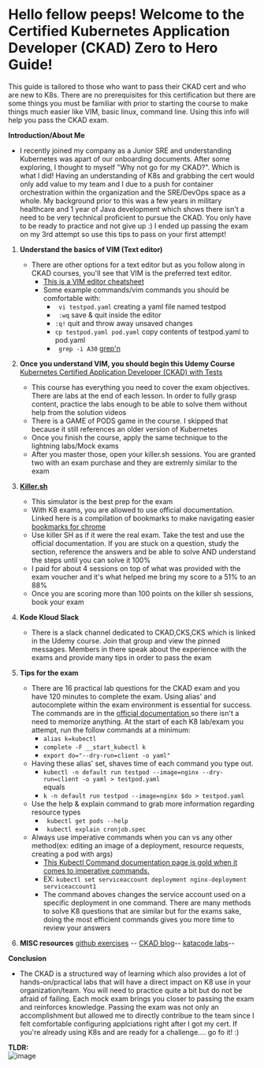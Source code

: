 # Hello fellow peeps! Welcome to the Certified Kubernetes Application Developer (CKAD) Zero to Hero Guide!
This guide is tailored to those who want to pass their CKAD cert and who are new to K8s. There are no prerequisites for this certification but there are some things you must be familiar with prior to starting the course to make things much easier like VIM, basic linux, command line. Using this info will help you pass the CKAD exam. <br/>

 **Introduction/About Me**
 - I recently joined my company as a Junior SRE and understanding Kubernetes was apart of our onboarding documents.  After some exploring, I thought to myself "Why not go for my CKAD?".  Which is what I did!  Having an understanding of K8s and grabbing the cert would only add value to my team and I due to a push for container orchestration within the organization and the SRE/DevOps space as a whole. My background prior to this was a few years in military healthcare and 1 year of Java development which shows there isn't a need to be very technical proficient to pursue the CKAD. You only have to be ready to practice and not give up :) I ended up passing the exam on my 3rd attempt so use this tips to pass on your first attempt!

 1. **Understand the basics of VIM (Text editor)**
      - There are other options for a text editor but as you follow along in CKAD courses, you'll see that VIM is the preferred text editor.
       	 - [This is a VIM editor cheatsheet](https://vim.rtorr.com/)
       	 - Some example commands/vim commands you should be comfortable with:
       	 	- ``` vi testpod.yaml``` creating a yaml file named testpod
       	 	- ``` :wq``` save & quit inside the editor
       	 	- ```:q!``` quit and throw away unsaved changes
       	 	- ``` cp testpod.yaml pod.yaml ``` copy contents of testpod.yaml to pod.yaml
       	 	- ``` grep -i A30``` [grep'n](https://ryanstutorials.net/linuxtutorial/cheatsheetgrep.php)
       
 2. **Once you understand VIM, you should begin this Udemy Course** [Kubernetes Certified Application Developer (CKAD) with Tests](https://www.udemy.com/course/certified-kubernetes-application-developer/)
     - This course has everything you need to cover the exam objectives. There are labs at the end of each lesson.  In order to fully grasp content, practice the labs enough to be able to solve them without help from the solution videos
     - There is a GAME of PODS game in the course. I skipped that because it still references an older version of Kubernetes
     - Once you finish the course, apply the same technique to the lightning labs/Mock exams
     - After you master those, open your killer.sh sessions. You are granted two with an exam purchase and they are extremly similar to the exam
 3. **[Killer.sh](killer.sh)**
    - This simulator is the best prep for the exam
    - With K8 exams, you are allowed to use official documentation. Linked here is a compilation of bookmarks to make navigating easier [bookmarks for chrome](https://github.com/reetasingh/CKAD-Bookmarks/blob/master/kubernetes.io.html)
    - Use killer SH as if it were the real exam.  Take the test and use the official documentation.  If you are stuck on a question, study the section, reference the answers and be able to solve AND understand the steps until you can solve it 100%
    - I paid for about 4 sessions on top of what was provided with the exam voucher and it's what helped me bring my score to a 51% to an 88%
    - Once you are scoring more than 100 points on the killer sh sessions, book your exam
 4. **Kode Kloud Slack** 
    - There is a slack channel dedicated to CKAD,CKS,CKS which is linked in the Udemy course. Join that group and view the pinned messages. Members in there speak about the experience with the exams and provide many tips in order to pass the exam
 5. **Tips for the exam** 
    - There are 16 practical lab questions for the CKAD exam and you have 120 minutes to complete the exam. Using alias' and autocomplete within the exam environment is essential for success. The commands are in the [official documentation ](https://kubernetes.io/docs/reference/kubectl/cheatsheet/)so there isn't a need to memorize anything. At the start of each K8 lab/exam you attempt, run the follow commands at a minimum:  
      - ```alias k=kubectl```
      - ```complete -F __start_kubectl k``` 
      - ```export do="--dry-run=client -o yaml"```
    - Having these alias' set, shaves time of each command you type out.
      - ```kubectl -n default run testpod --image=nginx --dry-run=client -o yaml > testpod.yaml``` <br/>
        equals
      - ```k -n default run testpod --image=nginx $do > testpod.yaml```
    - Use the help & explain command to grab more information regarding resource types 
       - ``` kubectl get pods --help```
       - ``` kubectl explain cronjob.spec```
    - Always use imperative commands when you can vs any other method(ex: editing an image of a deployment, resource requests, creating a pod with args)
      - [This Kubectl Command documentation page is gold when it comes to imperative commands.](https://kubernetes.io/docs/reference/generated/kubectl/kubectl-commands) 
      - EX: ```kubectl set serviceaccount deployment nginx-deployment serviceaccount1```
      - The command aboves changes the service account used on a specific deployment in one command. There are many methods to solve K8 questions that are similar but for the exams sake, doing the most efficient commands gives you more time to review your answers





     
	
     
 
 6. **MISC resources**
[github exercises](https://github.com/dgkanatsios/CKAD-exercises) --
[CKAD blog](https://mengying-li.medium.com/failed-ckad-first-attempt-my-journey-to-improve-exam-score-from-53-to-98-in-a-month-part-1-badde0746231)--
[katacode labs](https://www.katacoda.com/liptanbiswas/courses/ckad-practice-challenges)--

**Conclusion**
- The CKAD is a structured way of learning which also provides a lot of hands-on/practical labs that will have a direct impact on K8 use in your organization/team.  You will need to practice quite a bit but do not be afraid of failing.  Each mock exam brings you closer to passing the exam and reinforces knowledge.  Passing the exam was not only an accomplishment but allowed me to directly contribue to the team since I felt comfortable configuring applciations right after I got my cert. If you're already using K8s and are ready for a challenge.... go fo it! :)




**TLDR:**  <br/>![image](https://user-images.githubusercontent.com/105947650/169604247-477598e4-b215-4440-baa1-abf574aec475.png)


